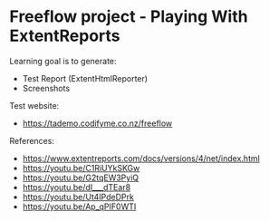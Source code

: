 # Freeflow project - Playing With ExtentReports

Learning goal is to generate:
- Test Report (ExtentHtmlReporter)
- Screenshots

Test website: 
- https://tademo.codifyme.co.nz/freeflow

References:
- https://www.extentreports.com/docs/versions/4/net/index.html
- https://youtu.be/C1RiUYkSKGw
- https://youtu.be/G2tqEW3PyiQ
- https://youtu.be/dI___dTEar8
- https://youtu.be/Ut4IPdeDPrk
- https://youtu.be/Ap_qPIF0WTI